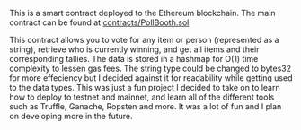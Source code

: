 This is a smart contract deployed to the Ethereum blockchain. The main contract can be found at [contracts/PollBooth.sol](https://github.com/michael-mcmasters/Poll-Booth-Smart-Contract/blob/master/contracts/PollBooth.sol)

This contract allows you to vote for any item or person (represented as a string), retrieve who is currently winning, and get all items and their corresponding tallies. The data is stored in a hashmap for O(1) time complexity to lessen gas fees. The string type could be changed to bytes32 for more effeciency but I decided against it for readability while getting used to the data types. This was just a fun project I decided to take on to learn how to deploy to testnet and mainnet, and learn all of the different tools such as Truffle, Ganache, Ropsten and more. It was a lot of fun and I plan on developing more in the future.
